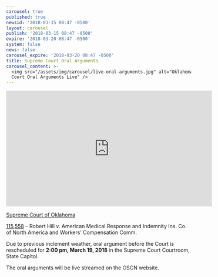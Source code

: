 ```yaml
---
carousel: true
published: true
newsid: '2018-03-15 08:47 -0500'
layout: carousel
publish: '2018-03-15 08:47 -0500'
expire: '2018-03-20 08:47 -0500'
system: false
news: false
carousel_expire: '2018-03-20 08:47 -0500'
title: Supreme Court Oral Arguments
carousel_content: >-
  <img src="/assets/img/carousel/live-oral-arguments.jpg" alt="Oklahoma Supreme
  Court Oral Arguments Live" />
---
```


<iframe width="560" height="315" src="https://www.youtube.com/embed/CVfWUlCTgrg" frameborder="0" allowfullscreen></iframe>

<u>Supreme Court of Oklahoma</u>

[115,558](http://www.oscn.net/dockets/GetCaseInformation.aspx?db=appellate&number=115558) – Robert Hill v. American Medical Response and Indemnity Ins. Co. of North America and Workers’ Compensation Comm.  

Due to previous inclement weather, oral argument before the Court is rescheduled for **2:00 pm, March 19, 2018** in the Supreme Court Courtroom, State Capitol.

The oral arguments will be live streamed on the OSCN website.

